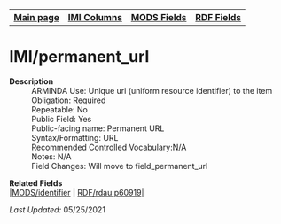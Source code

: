 <!DOCTYPE html>
<html>

<body>
<table style="width:100%">
  <tr>
    <th><a href="index.md">Main page</a></th>
	<th><a href="IMI.md">IMI Columns</a></th>
    <th><a href="MODS.md">MODS Fields</a></th>
    <th><a href="RDF.md">RDF Fields</a></th>
  </tr>
</table>

<h1>IMI/permanent_url</h1>
<dl>
  <dt><b>Description</b></dt>
  <dd>ARMINDA Use: Unique uri (uniform resource identifier) to the item</dd>
  <dd>Obligation: Required</dd>
  <dd>Repeatable: No</dd>
  <dd>Public Field: Yes</dd>
  <dd>Public-facing name: Permanent URL</dd>
  <dd>Syntax/Formatting: URL</dd>
  <dd>Recommended Controlled Vocabulary:N/A</dd>
  <dd>Notes: N/A</dd>
  <dd>Field Changes: Will move to field_permanent_url</dd>
</dl>
<dl>
	<dt><b>Related Fields</b></dt>
		|<a href="MODS.identifier.md">MODS/identifier</a> | <a href="rdf.rdaup60919.md">RDF/rdau:p60919</a>|
</dl>
<p><i>Last Updated: </i>05/25/2021</p>
</body>
</html>